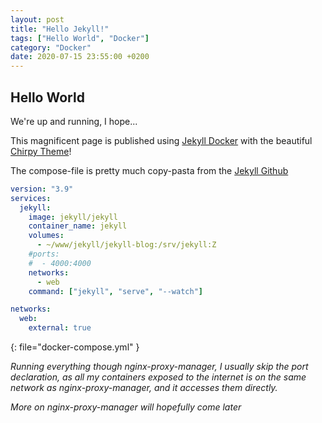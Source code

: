 ```yaml
---
layout: post
title: "Hello Jekyll!"
tags: ["Hello World", "Docker"]
category: "Docker"
date: 2020-07-15 23:55:00 +0200
---
```


## Hello World

We're up and running, I hope...

<!--more-->

This magnificent page is published using [Jekyll Docker](https://github.com/envygeeks/jekyll-docker/blob/master/README.md) with the beautiful [Chirpy Theme](https://chirpy.cotes.page/)!

The compose-file is pretty much copy-pasta from the [Jekyll Github](https://github.com/envygeeks/jekyll-docker/blob/master/README.md)

```yml
version: "3.9"
services:
  jekyll:
    image: jekyll/jekyll
    container_name: jekyll
    volumes:
      - ~/www/jekyll/jekyll-blog:/srv/jekyll:Z
    #ports:
    #  - 4000:4000
    networks:
      - web
    command: ["jekyll", "serve", "--watch"]

networks:
  web:
    external: true
```

{: file="docker-compose.yml" }

_Running everything though nginx-proxy-manager, I usually skip the port declaration, as all my containers exposed to the internet is on the same network as nginx-proxy-manager, and it accesses them directly._

_More on nginx-proxy-manager will hopefully come later_
